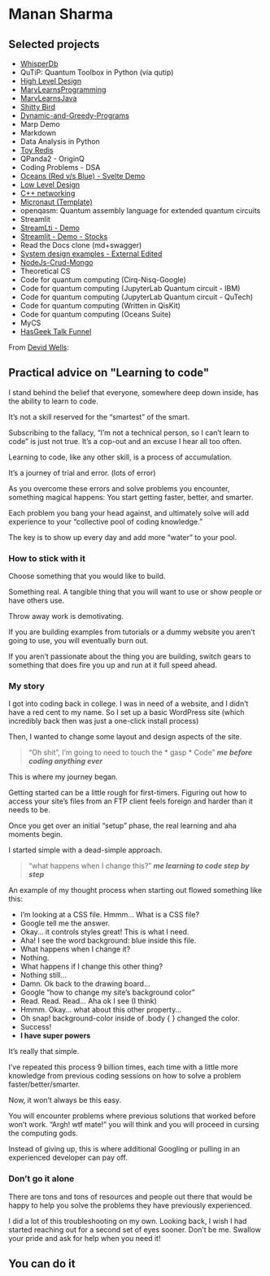 # Manan Sharma

## Selected projects

- [WhisperDb](https://github.com/drmanan/WhisperDb/)
- QuTiP: Quantum Toolbox in Python (via qutip)
- [High Level Design](https://github.com/drmanan/high-level-design)
- [MarvLearnsProgramming](https://mananshr.github.io/Marv-Learns-Programming/)
- [MarvLearnsJava](https://github.com/mananshr/MarvLearnsJava)
- [Shitty Bird](https://github.com/drmanan/shitty-bird)
- [Dynamic-and-Greedy-Programs](https://github.com/drmanan/Dynamic-and-Greedy-Programs)
- Marp Demo
- Markdown
- Data Analysis in Python
- [Toy Redis](https://github.com/mananshr/ToyRedis)
- QPanda2 - OriginQ
- Coding Problems - DSA
- [Oceans (Red v/s Blue) - Svelte Demo](https://github.com/mananshr/Oceans)
- [Low Level Design](https://github.com/drmanan/low-level-design) 
- [C++ networking](https://github.com/drmanan/Cpp-Networking)
- [Micronaut (Template)](https://github.com/mananshr/micronaut_template)
- openqasm: Quantum assembly language for extended quantum circuits
- Streamlit
- [StreamLti - Demo](https://github.com/mananshr/StreamLit-Test)
- [Streamlit - Demo - Stocks](https://github.com/mananshr/StreamLit-Stocks-Test)
- Read the Docs clone (md+swagger)
- [System design examples - External Edited](https://github.com/mananshr/system-design)
- [NodeJs-Crud-Mongo](https://github.com/mananshr/nodejs-crud-mongo-starter)
- Theoretical CS
- Code for quantum computing (Cirq-Nisq-Google)
- Code for quantum computing (JupyterLab Quantum circuit - IBM)
- Code for quantum computing (JupyterLab Quantum circuit - QuTech)
- Code for quantum computing (Written in QisKit)
- Code for quantum computing (Oceans Suite)
- MyCS
- [HasGeek Talk Funnel](https://github.com/mananshr/funnel)


From [Devid Wells](https://davidwells.io/):

## Practical advice on "Learning to code"
I stand behind the belief that everyone, somewhere deep down inside, has the ability to learn to code.

It’s not a skill reserved for the “smartest” of the smart.

Subscribing to the fallacy, “I’m not a technical person, so I can’t learn to code” is just not true. It’s a cop-out and an excuse I hear all too often.

Learning to code, like any other skill, is a process of accumulation.

It’s a journey of trial and error. (lots of error)

As you overcome these errors and solve problems you encounter, something magical happens: You start getting faster, better, and smarter.

Each problem you bang your head against, and ultimately solve will add experience to your “collective pool of coding knowledge.”

The key is to show up every day and add more “water” to your pool.

### How to stick with it
Choose something that you would like to build.

Something real. A tangible thing that you will want to use or show people or have others use.

Throw away work is demotivating.

If you are building examples from tutorials or a dummy website you aren’t going to use, you will eventually burn out.

If you aren’t passionate about the thing you are building, switch gears to something that does fire you up and run at it full speed ahead.

### My story
I got into coding back in college. I was in need of a website, and I didn’t have a red cent to my name. So I set up a basic WordPress site (which incredibly back then was just a one-click install process)

Then, I wanted to change some layout and design aspects of the site.

> “Oh shit”, I’m going to need to touch the * gasp * Code”
> ***me before coding anything ever***

This is where my journey began.

Getting started can be a little rough for first-timers. Figuring out how to access your site’s files from an FTP client feels foreign and harder than it needs to be.

Once you get over an initial “setup” phase, the real learning and aha moments begin.

I started simple with a dead-simple approach.

> “what happens when I change this?”
> ***me learning to code step by step***

An example of my thought process when starting out flowed something like this:

- I’m looking at a CSS file. Hmmm… What is a CSS file?
- Google tell me the answer.
- Okay… it controls styles great! This is what I need.
- Aha! I see the word background: blue inside this file.
- What happens when I change it?
- Nothing.
- What happens if I change this other thing?
- Nothing still…
- Damn. Ok back to the drawing board…
- Google “how to change my site’s background color”
- Read. Read. Read… Aha ok I see (I think)
- Hmmm. Okay… what about this other property…
- Oh snap! background-color inside of .body { } changed the color.
- Success!
- **I have super powers**

It’s really that simple.

I’ve repeated this process 9 billion times, each time with a little more knowledge from previous coding sessions on how to solve a problem faster/better/smarter.

Now, it won’t always be this easy.

You will encounter problems where previous solutions that worked before won’t work. “Argh! wtf mate!” you will think and you will proceed in cursing the computing gods.

Instead of giving up, this is where additional Googling or pulling in an experienced developer can pay off.

### Don’t go it alone
There are tons and tons of resources and people out there that would be happy to help you solve the problems they have previously experienced.

I did a lot of this troubleshooting on my own. Looking back, I wish I had started reaching out for a second set of eyes sooner. Don’t be me. Swallow your pride and ask for help when you need it!

## You can do it
